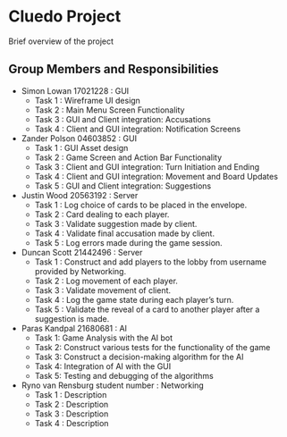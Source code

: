 # Cluedo Project
Brief overview of the project

## Group Members and Responsibilities

- Simon Lowan 17021228 : GUI
    - Task 1 : Wireframe UI design
    - Task 2 : Main Menu Screen Functionality 
    - Task 3 : GUI and Client integration: Accusations
    - Task 4 : Client and GUI integration: Notification Screens
- Zander Polson 04603852 : GUI
    - Task 1 : GUI Asset design
    - Task 2 : Game Screen and Action Bar Functionality 
    - Task 3 : Client and GUI integration: Turn Initiation and Ending
    - Task 4 : Client and GUI integration: Movement and Board Updates
    - Task 5 : GUI and Client integration: Suggestions
- Justin Wood 20563192 : Server
    - Task 1 : Log choice of cards to be placed in the envelope.
    - Task 2 : Card dealing to each player.
    - Task 3 : Validate suggestion made by client.
    - Task 4 : Validate final accusation made by client.
    - Task 5 : Log errors made during the game session.
- Duncan Scott 21442496 : Server
    - Task 1 : Construct and add players to the lobby from username provided by Networking.
    - Task 2 : Log movement of each player.
    - Task 3 : Validate movement of client.
    - Task 4 : Log the game state during each player’s turn.
    - Task 5 : Validate the reveal of a card to another player after a suggestion is made.
- Paras Kandpal 21680681 : AI
    - Task 1: Game Analysis with the AI bot
    - Task 2: Construct various tests for the functionality of the game 
    - Task 3: Construct a decision-making algorithm for the AI
    - Task 4: Integration of AI with the GUI
    - Task 5: Testing and debugging of the algorithms
- Ryno van Rensburg student number : Networking
    - Task 1 : Description
    - Task 2 : Description
    - Task 3 : Description
    - Task 4 : Description
